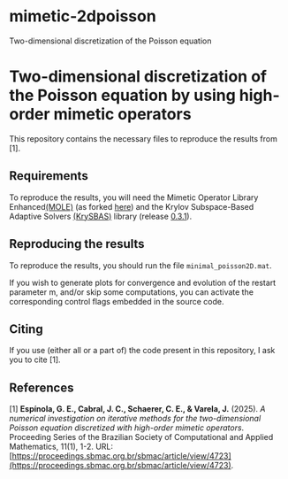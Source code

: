 # mimetic-2dpoisson
Two-dimensional discretization of the Poisson equation

# Two-dimensional discretization of the Poisson equation by using high-order mimetic operators

This repository contains the necessary files to reproduce the results from [1].

## Requirements

To reproduce the results, you will need the Mimetic Operator Library Enhanced[(MOLE)](https://github.com/csrc-sdsu/mole) (as forked [here](https://github.com/gusespinola/mole)) and the Krylov Subspace-Based Adaptive Solvers [(KrySBAS)](https://github.com/nidtec-una/krysbas-dev/) library (release [0.3.1](https://github.com/nidtec-una/krysbas-dev/releases/tag/v0.3.1)).

## Reproducing the results

To reproduce the results, you should run the file `minimal_poisson2D.mat`.

If you wish to generate plots for convergence and evolution of the restart parameter m, and/or skip some computations, you can activate the corresponding control flags embedded in the source code.

## Citing

If you use (either all or a part of) the code present in this repository, I ask you to cite [1].

## References

[1] **Espínola, G. E., Cabral, J. C., Schaerer, C. E., & Varela, J.** (2025). *A numerical investigation on iterative methods for the two-dimensional Poisson equation discretized with high-order mimetic operators*. Proceeding Series of the Brazilian Society of Computational and Applied Mathematics, 11(1), 1-2. URL: [https://proceedings.sbmac.org.br/sbmac/article/view/4723](https://proceedings.sbmac.org.br/sbmac/article/view/4723).